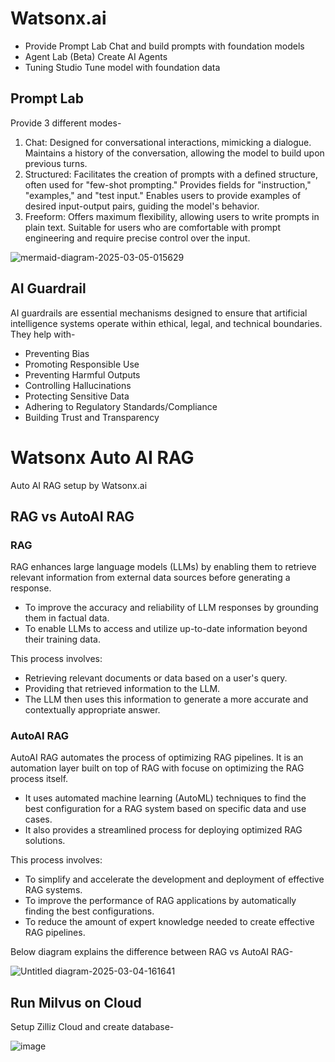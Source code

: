 # Watsonx.ai

- Provide Prompt Lab
  Chat and build prompts with foundation models 
- Agent Lab (Beta)
  Create AI Agents
- Tuning Studio
  Tune model with foundation data
 
## Prompt Lab
Provide 3 different modes-
1. Chat:
     Designed for conversational interactions, mimicking a dialogue.
     Maintains a history of the conversation, allowing the model to build upon previous turns.
3. Structured:
     Facilitates the creation of prompts with a defined structure, often used for "few-shot prompting."
     Provides fields for "instruction," "examples," and "test input."
     Enables users to provide examples of desired input-output pairs, guiding the model's behavior.
5. Freeform:
     Offers maximum flexibility, allowing users to write prompts in plain text.
     Suitable for users who are comfortable with prompt engineering and require precise control over the input.
 
![mermaid-diagram-2025-03-05-015629](https://github.com/user-attachments/assets/e73a09bb-3614-44eb-b7c7-f6601ac6e7b0)

## AI Guardrail
AI guardrails are essential mechanisms designed to ensure that artificial intelligence systems operate within ethical, legal, and technical boundaries.
They help with-
- Preventing Bias
- Promoting Responsible Use
- Preventing Harmful Outputs
- Controlling Hallucinations
- Protecting Sensitive Data
- Adhering to Regulatory Standards/Compliance
- Building Trust and Transparency


# Watsonx Auto AI RAG
Auto AI RAG setup by Watsonx.ai

## RAG vs AutoAI RAG

### RAG
RAG enhances large language models (LLMs) by enabling them to retrieve relevant information from external data sources before generating a response.
- To improve the accuracy and reliability of LLM responses by grounding them in factual data.
- To enable LLMs to access and utilize up-to-date information beyond their training data.

This process involves:
- Retrieving relevant documents or data based on a user's query.
- Providing that retrieved information to the LLM.
- The LLM then uses this information to generate a more accurate and contextually appropriate answer.

### AutoAI RAG
AutoAI RAG automates the process of optimizing RAG pipelines. It is an automation layer built on top of RAG with focuse on optimizing the RAG process itself.
- It uses automated machine learning (AutoML) techniques to find the best configuration for a RAG system based on specific data and use cases.
- It also provides a streamlined process for deploying optimized RAG solutions.

This process involves:
- To simplify and accelerate the development and deployment of effective RAG systems.
- To improve the performance of RAG applications by automatically finding the best configurations.
- To reduce the amount of expert knowledge needed to create effective RAG pipelines.

Below diagram explains the difference between RAG vs AutoAI RAG-

![Untitled diagram-2025-03-04-161641](https://github.com/user-attachments/assets/db5d7a2e-3d5e-4af3-b845-0370659c3da4)



## Run Milvus on Cloud
Setup Zilliz Cloud and create database-

![image](https://github.com/user-attachments/assets/c44a534b-1f9a-49a7-8469-6ff6d0d8608e)

